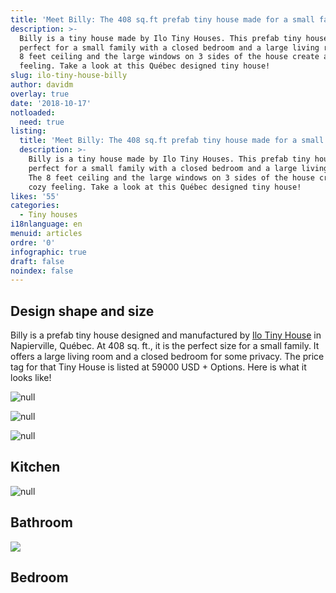 ```yaml
---
title: 'Meet Billy: The 408 sq.ft prefab tiny house made for a small family'
description: >-
  Billy is a tiny house made by Ilo Tiny Houses. This prefab tiny house is
  perfect for a small family with a closed bedroom and a large living room. The
  8 feet ceiling and the large windows on 3 sides of the house create a cozy
  feeling. Take a look at this Québec designed tiny house! 
slug: ilo-tiny-house-billy
author: davidm
overlay: true
date: '2018-10-17'
notloaded:
  need: true
listing:
  title: 'Meet Billy: The 408 sq.ft prefab tiny house made for a small family'
  description: >-
    Billy is a tiny house made by Ilo Tiny Houses. This prefab tiny house is
    perfect for a small family with a closed bedroom and a large living room.
    The 8 feet ceiling and the large windows on 3 sides of the house create a
    cozy feeling. Take a look at this Québec designed tiny house! 
likes: '55'
categories:
  - Tiny houses
i18nlanguage: en
menuid: articles
ordre: '0'
infographic: true
draft: false
noindex: false
---
```

## Design shape and size

Billy is a prefab tiny house designed and manufactured by [Ilo Tiny House](https://www.ilotinyhouse.com/) in Napierville, Québec. At 408 sq. ft., it is the perfect size for a small family. It offers a large living room and a closed bedroom for some privacy. The price tag for that Tiny  House is listed at 59000 USD  + Options. Here is what it looks like! 

![null](/img/billy-outside.jpg)

![null](/img/kitchen-2.jpg)

![null](/img/living-room-1.jpg)

## Kitchen

![null](/img/kitchen1.jpg)

## Bathroom

![](/img/bathroom-1.jpg)

## Bedroom

![]()
